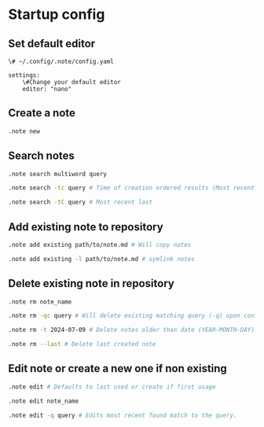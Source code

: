 # Startup config

## Set default editor

```
\# ~/.config/.note/config.yaml

settings:
    \#Change your default editor
    editor: "nano"
```

## Create a note
``` bash
.note new
```

## Search notes
```bash
.note search multiword query

.note search -tc query # Time of creation ordered results (Most recent first)

.note search -tC query # Most recent last
```

## Add existing note to repository
```bash
.note add existing path/to/note.md # Will copy notes

.note add existing -l path/to/note.md # symlink notes
```

## Delete existing note in repository
```bash
.note rm note_name

.note rm -qc query # Will delete existing matching query (-q) upon confirmation (-c)

.note rm -t 2024-07-09 # Delete notes older than date (YEAR-MONTH-DAY)

.note rm --last # Delete last created note
```

## Edit note or create a new one if non existing
```bash
.note edit # Defaults to last used or create if first usage

.note edit note_name

.note edit -q query # Edits most recent found match to the query.
```
